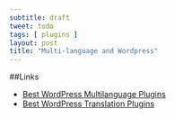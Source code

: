 ```yaml
---
subtitle: draft
tweet: todo
tags: [ plugins ]
layout: post
title: "Multi-language and Wordpress"
---
```


##Links

- [Best WordPress Multilanguage Plugins][wm1]
- [Best WordPress Translation Plugins][wm2]

[wm1]: http://www.wpmayor.com/plugin-reviews/best-wordpress-multilanguage-plugins/
[wm2]: http://www.wpmayor.com/plugin-reviews/best-wordpress-translation-plugins/